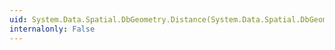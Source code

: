 ```yaml
---
uid: System.Data.Spatial.DbGeometry.Distance(System.Data.Spatial.DbGeometry)
internalonly: False
---
```

